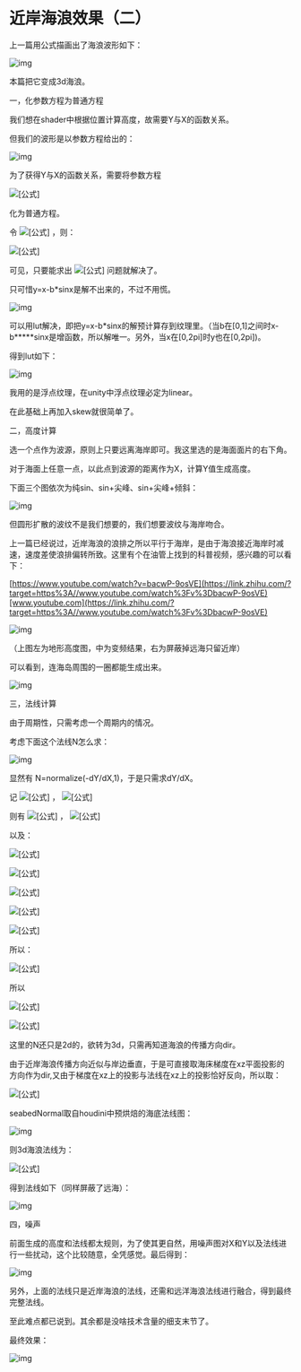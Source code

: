 # 近岸海浪效果（二）

上一篇用公式描画出了海浪波形如下：

![img](NearShoreWaveEffect_2.assets/v2-9a34def93351c1b0c6d6ac24b6ecdd14_hd.jpg)

本篇把它变成3d海浪。

一，化参数方程为普通方程

我们想在shader中根据位置计算高度，故需要Y与X的函数关系。

但我们的波形是以参数方程给出的：

![img](NearShoreWaveEffect_2.assets/v2-2ed375f6b76ce345258a8b6316d4fcc8_hd.jpg)

为了获得Y与X的函数关系，需要将参数方程

![[公式]](NearShoreWaveEffect_2.assets/equation.svg)

化为普通方程。 

令 ![[公式]](NearShoreWaveEffect_2.assets/equation.svg) ，则：

![[公式]](NearShoreWaveEffect_2.assets/equation.svg) 

可见，只要能求出 ![[公式]](NearShoreWaveEffect_2.assets/equation.svg) 问题就解决了。

只可惜y=x-b*sinx是解不出来的，不过不用慌。

![img](NearShoreWaveEffect_2.assets/v2-3baf63a651f45b4c371c5e241666c532_hd.jpg)

可以用lut解决，即把y=x-b*sinx的解预计算存到纹理里。（当b在[0,1]之间时x-b*****sinx是增函数，所以解唯一。另外，当x在[0,2pi]时y也在[0,2pi])。

得到lut如下：

![img](NearShoreWaveEffect_2.assets/v2-e8225a1c57998d560ae9a7b798b7dfc8_hd.jpg)

我用的是浮点纹理，在unity中浮点纹理必定为linear。

在此基础上再加入skew就很简单了。

二，高度计算

选一个点作为波源，原则上只要远离海岸即可。我这里选的是海面面片的右下角。

对于海面上任意一点，以此点到波源的距离作为X，计算Y值生成高度。

下面三个图依次为纯sin、sin+尖峰、sin+尖峰+倾斜：

![img](NearShoreWaveEffect_2.assets/v2-f6d7e4ace80310b8463475ed97bdfcef_hd.jpg)

但圆形扩散的波纹不是我们想要的，我们想要波纹与海岸吻合。

上一篇已经说过，近岸海浪的浪排之所以平行于海岸，是由于海浪接近海岸时减速，速度差使浪排偏转所致。这里有个在油管上找到的科普视频，感兴趣的可以看下：

[https://www.youtube.com/watch?v=bacwP-9osVE](https://link.zhihu.com/?target=https%3A//www.youtube.com/watch%3Fv%3DbacwP-9osVE)[www.youtube.com](https://link.zhihu.com/?target=https%3A//www.youtube.com/watch%3Fv%3DbacwP-9osVE)

![img](NearShoreWaveEffect_2.assets/v2-b09f254fd7d6f5ad1a12edd96779764b_hd.jpg)

（上图左为地形高度图，中为变频结果，右为屏蔽掉远海只留近岸）

可以看到，连海岛周围的一圈都能生成出来。

![img](NearShoreWaveEffect_2.assets/v2-3d741af469d7ce52a892a78909d7ccc4_hd.jpg)

三，法线计算

由于周期性，只需考虑一个周期内的情况。

考虑下面这个法线N怎么求：

![img](NearShoreWaveEffect_2.assets/v2-f615fbb65f6a6cac0060ad52e366201d_hd.jpg)

显然有 N=normalize(-dY/dX,1)，于是只需求dY/dX。

记 ![[公式]](https://www.zhihu.com/equation?tex=s%28x%29%3D%28%5Cfrac%7Bx%7D%7B2%5Cpi%7D%29%5Er%2A2%5Cpi) ， ![[公式]](NearShoreWaveEffect_2.assets/equation.svg) 

则有 ![[公式]](NearShoreWaveEffect_2.assets/equation.svg) ， ![[公式]](https://www.zhihu.com/equation?tex=%5Cfrac%7Bdg%7D%7Bdx%7D%3D1-b%2Acosx) 

以及：

![[公式]](NearShoreWaveEffect_2.assets/equation.svg) 

![[公式]](NearShoreWaveEffect_2.assets/equation.svg) 

![[公式]](NearShoreWaveEffect_2.assets/equation.svg) 

![[公式]](NearShoreWaveEffect_2.assets/equation.svg)

![[公式]](NearShoreWaveEffect_2.assets/equation.svg) 

所以：

![[公式]](NearShoreWaveEffect_2.assets/equation.svg) 

 所以 

![[公式]](NearShoreWaveEffect_2.assets/equation.svg) 

![[公式]](NearShoreWaveEffect_2.assets/equation.svg) 

这里的N还只是2d的，欲转为3d，只需再知道海浪的传播方向dir。

由于近岸海浪传播方向近似与岸边垂直，于是可直接取海床梯度在xz平面投影的方向作为dir,又由于梯度在xz上的投影与法线在xz上的投影恰好反向，所以取：

![[公式]](NearShoreWaveEffect_2.assets/equation.svg) 

seabedNormal取自houdini中预烘焙的海底法线图：

![img](NearShoreWaveEffect_2.assets/v2-c3120e9199d21cf00875200b9489c7d7_hd.jpg)

则3d海浪法线为：

![[公式]](NearShoreWaveEffect_2.assets/equation.svg) 

得到法线如下（同样屏蔽了远海）：

![img](NearShoreWaveEffect_2.assets/v2-33fd245f8e294a7e801a3a001cc4dac1_hd.jpg)

四，噪声

前面生成的高度和法线都太规则，为了使其更自然，用噪声图对X和Y以及法线进行一些扰动，这个比较随意，全凭感觉。最后得到：

![img](NearShoreWaveEffect_2.assets/v2-8a0dc1873666c890b0af41f10481c6fe_hd.jpg)

另外，上面的法线只是近岸海浪的法线，还需和远洋海浪法线进行融合，得到最终完整法线。

至此难点都已说到。其余都是没啥技术含量的细支末节了。

最终效果：

![img](NearShoreWaveEffect_2.assets/v2-bd882ae4d5f98fa22ae06df5affc7069_hd.jpg)